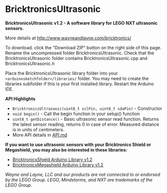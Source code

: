 BricktronicsUltrasonic
======================

**BricktronicsUltrasonic v1.2 - A software library for LEGO NXT ultrasonic sensors.**

More details at http://www.wayneandlayne.com/bricktronics/

To download. click the "Download ZIP" button on the right side of this page. Rename the uncompressed folder BricktronicsUltrasonic. Check that the BricktronicsUltrasonic folder contains BricktronicsUltrasonic.cpp and BricktronicsUltrasonic.h

Place the BricktronicsUltrasonic library folder into your `<arduinosketchfolder>/libraries/` folder. You may need to create the libraries subfolder if this is your first installed library. Restart the Arduino IDE.

**API Highlights**
* `BricktronicsUltrasonic(uint8_t sclPin, uint8_t sdaPin)` - Constructor
* `void begin()` - Call the begin function in your setup() function
* `uint8_t getDistance()` - Basic ultrasonic sensor read function. Returns the latest sensor reading, returns 0 in case of error. Measured distance is in units of centimeters.
* More API details in [API.md](API.md)

**If you want to use ultrasonic sensors with your Bricktronics Shield or Megashield, you may also be interested in these libraries:**
* [BricktronicsShield Arduino Library v1.2](https://github.com/wayneandlayne/BricktronicsShield)
* [BricktronicsMegashield Arduino Library v1.2](https://github.com/wayneandlayne/BricktronicsMegashield)

_Wayne and Layne, LLC and our products are not connected to or endorsed by the LEGO Group. LEGO, Mindstorms, and NXT are trademarks of the LEGO Group._

